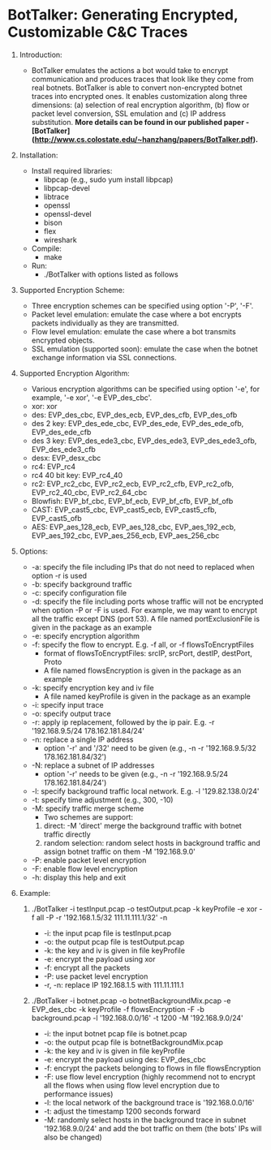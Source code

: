 
# BotTalker: Generating Encrypted, Customizable C&C Traces

1. Introduction:
	- BotTalker emulates the actions a bot would take to encrypt communication and produces traces that look like they come from real botnets. BotTalker is able to convert non-encrypted botnet traces into encrypted ones. It enables customization along three dimensions: (a) selection of real encryption algorithm, (b) flow or packet level conversion, SSL emulation and (c) IP address substitution. **More details can be found in our published paper - [BotTalker] (http://www.cs.colostate.edu/~hanzhang/papers/BotTalker.pdf).**

2. Installation:
	- Install required libraries:
		* libpcap (e.g., sudo yum install libpcap)
		* libpcap-devel
		* libtrace
		* openssl
		* openssl-devel
		* bison
		* flex
		* wireshark
	- Compile:
		* make
	- Run:
		* ./BotTalker with options listed as follows

3. Supported Encryption Scheme:
	* Three encryption schemes can be specified using option '-P', '-F'.
	* Packet level emulation: emulate the case where a bot encrypts packets individually as they are transmitted.
	* Flow level emulation: emulate the case where a bot transmits encrypted objects.
	* SSL emulation (supported soon): emulate the case when the botnet exchange information via SSL connections.

4. Supported Encryption Algorithm:
	* Various encryption algorithms can be specified using option '-e', for example, '-e xor', '-e EVP_des_cbc'.
	* xor:		xor
	* des: 		EVP_des_cbc, EVP_des_ecb, EVP_des_cfb, EVP_des_ofb
	* des 2 key:	EVP_des_ede_cbc, EVP_des_ede, EVP_des_ede_ofb, EVP_des_ede_cfb
	* des 3 key:	EVP_des_ede3_cbc, EVP_des_ede3, EVP_des_ede3_ofb, EVP_des_ede3_cfb
	* desx: 		EVP_desx_cbc
	* rc4:		EVP_rc4
	* rc4 40 bit key:	EVP_rc4_40
	* rc2:		EVP_rc2_cbc, EVP_rc2_ecb, EVP_rc2_cfb, EVP_rc2_ofb, EVP_rc2_40_cbc, EVP_rc2_64_cbc
	* Blowfish: 	EVP_bf_cbc, EVP_bf_ecb, EVP_bf_cfb, EVP_bf_ofb
	* CAST:		EVP_cast5_cbc, EVP_cast5_ecb, EVP_cast5_cfb, EVP_cast5_ofb
	* AES:		EVP_aes_128_ecb, EVP_aes_128_cbc, EVP_aes_192_ecb, EVP_aes_192_cbc, EVP_aes_256_ecb, EVP_aes_256_cbc

5. Options:
	* -a: specify the file including IPs that do not need to replaced when option -r is used
	* -b:	specify background traffic
	* -c: specify configuration file
	* -d: specify the file including ports whose traffic will not be encrypted when option -P or -F is used. For example, we may want to encrypt all the traffic except DNS (port 53). A file named portExclusionFile is given in the package as an example
	* -e:	specify encryption algorithm
	* -f:	specify the flow to encrypt. E.g. -f all, or -f flowsToEncryptFiles
		* format of flowsToEncryptFiles: srcIP, srcPort, destIP, destPort, Proto
		* A file named flowsEncryption is given in the package as an example
	* -k: specify encryption key and iv file
		* A file named keyProfile is given in the package as an example
	* -i:	specify input trace
	* -o:	specify output trace
	* -r:	apply ip replacement, followed by the ip pair. E.g. -r '192.168.9.5/24 178.162.181.84/24'
	* -n: replace a single IP address
		* option '-r' and '/32' need to be given (e.g., -n -r '192.168.9.5/32 178.162.181.84/32')
	* -N: replace a subnet of IP addresses
		* option '-r' needs to be given (e.g., -n -r '192.168.9.5/24 178.162.181.84/24')
	* -l: specify background traffic local network. E.g. -l '129.82.138.0/24'
	* -t:	specify time adjustment (e.g., 300, -10)
	* -M:	specify traffic merge scheme
		* Two schemes are support:
		1. direct: -M 'direct' merge the background traffic with botnet traffic directly
		2. random selection: random select hosts in background traffic and assign botnet traffic on them -M '192.168.9.0'
	* -P:	enable packet level encryption
	* -F:	enable flow level encryption
	* -h:	display this help and exit

6. Example:
	1. ./BotTalker -i testInput.pcap -o testOutput.pcap -k keyProfile -e xor -f all -P -r '192.168.1.5/32 111.11.111.1/32' -n
		* -i: the input pcap file is testInput.pcap
		* -o: the output pcap file is testOutput.pcap
		* -k: the key and iv is given in file keyProfile
		* -e: encrypt the payload using xor
		* -f: encrypt all the packets
		* -P: use packet level encryption
		* -r, -n: replace IP 192.168.1.5 with 111.11.111.1

	2. ./BotTalker -i botnet.pcap -o botnetBackgroundMix.pcap -e EVP_des_cbc -k keyProfile -f flowsEncryption -F -b background.pcap -l '192.168.0.0/16' -t 1200 -M '192.168.9.0/24'
		* -i: the input botnet pcap file is botnet.pcap
		* -o: the output pcap file is botnetBackgroundMix.pcap
		* -k: the key and iv is given in file keyProfile
		* -e: encrypt the payload using des: EVP_des_cbc
		* -f: encrypt the packets belonging to flows in file flowsEncryption
		* -F: use flow level encryption (highly recommend not to encrypt all the flows when using flow level encryption due to performance issues)
		* -l: the local network of the background trace is '192.168.0.0/16'
		* -t: adjust the timestamp 1200 seconds forward
		* -M: randomly select hosts in the background trace in subnet '192.168.9.0/24' and add the bot traffic on them (the bots' IPs will also be changed)



